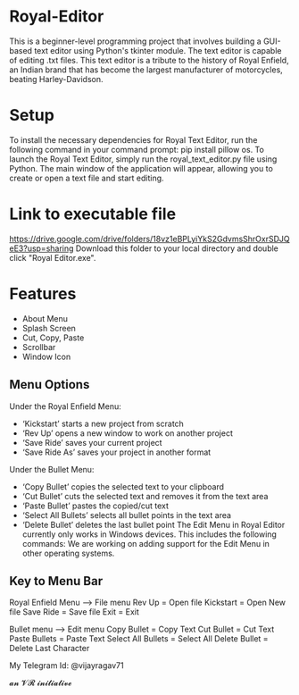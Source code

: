 # Royal-Editor
This is a beginner-level programming project that involves building a GUI-based text editor using Python's tkinter module. The text editor is capable of editing .txt files. This text editor is a tribute to the history of Royal Enfield, an Indian brand that has become the largest manufacturer of motorcycles, beating Harley-Davidson.

# Setup
To install the necessary dependencies for Royal Text Editor, run the following command in your command prompt: pip install pillow os. To launch the Royal Text Editor, simply run the royal_text_editor.py file using Python. The main window of the application will appear, allowing you to create or open a text file and start editing.

# Link to executable file
https://drive.google.com/drive/folders/18vz1eBPLyiYkS2GdvmsShrOxrSDJQeE3?usp=sharing
Download this folder to your local directory and double click "Royal Editor.exe". 

# Features
- About Menu
- Splash Screen
- Cut, Copy, Paste
- Scrollbar
- Window Icon

## Menu Options 
Under the Royal Enfield Menu:
- ‘Kickstart’ starts a new project from scratch
- ‘Rev Up’ opens a new window to work on another project
- ‘Save Ride’ saves your current project
- ‘Save Ride As’ saves your project in another format

Under the Bullet Menu:
- ‘Copy Bullet’ copies the selected text to your clipboard
- ‘Cut Bullet’ cuts the selected text and removes it from the text area
- ‘Paste Bullet’ pastes the copied/cut text
- ‘Select All Bullets’ selects all bullet points in the text area
- ‘Delete Bullet’ deletes the last bullet point
The Edit Menu in Royal Editor currently only works in Windows devices. This includes the following commands:
We are working on adding support for the Edit Menu in other operating systems.

## Key to Menu Bar

Royal Enfield Menu --> File menu
Rev Up = Open file
Kickstart = Open New file
Save Ride = Save file
Exit = Exit

Bullet menu --> Edit menu
Copy Bullet = Copy Text
Cut Bullet = Cut Text
Paste Bullets = Paste Text
Select All Bullets = Select All
Delete Bullet = Delete Last Character


My Telegram Id: @vijayragav71

𝓪𝓷 𝓥𝓡 𝓲𝓷𝓲𝓽𝓲𝓪𝓽𝓲𝓿𝓮
